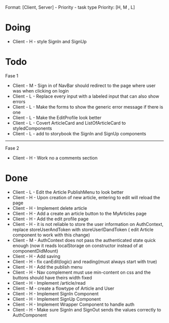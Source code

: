 Format: [Client, Server] - Priority - task type
Priority: [H, M , L]

# Doing

* Client - H - style SignIn and SignUp

# Todo

Fase 1

* Client - M - Sign in of NavBar should redirect to the page where user was when clicking on login
* Client - L - Replace every input with a labeled input that can also show errors
* Client - L - Make the forms to show the generic error message if there is one
* Client - L - Make the EditProfile look better
* Client - L - Covert ArticleCard and ListOfArticleCard to styledComponents
* Client - L - add to storybook the SignIn and SignUp components

---

Fase 2

* Client - H - Work no a comments section

# Done

* Client - L - Edit the Article PublishMenu to look better
* Client - H - Upon creation of new article, entering to edit will reload the page
* Client - H - Implement delete article
* Client - H - Add a create an article button to the MyArticles page
* Client - H - Add the edit profile page
* Client - H - it is not reliable to store the user information on AuthContext, replace storeUserAndToken with storeUserIDandToken ( edit Article component to work with this change)
* Client - M - AuthContext does not pass the authenticated state quick enough (now it reads localStorage on constructor instead of at componentDidMount)
* Client - H - Add saving
* Client - H - fix canEdit(logic) and reading(must always start with true)
* Client - H - Add the publish menu
* Client - H - Nav complement must use min-content on css and the buttons should have theirs width fixed
* Client - H - Implement /article/read
* Client - M - create a flowtype of Article and User
* Client - H - Implement SignIn Component
* Client - H - Implement SignUp Component
* Client - H - Implement Wrapper Component to handle auth
* Client - H - Make sure SignIn and SignOut sends the values correctly to AuthComponent
